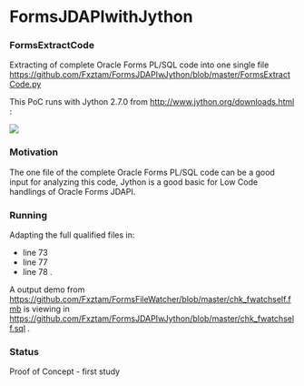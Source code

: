 # FormsJDAPIwithJython

### FormsExtractCode
Extracting of complete Oracle Forms PL/SQL code into one single file https://github.com/Fxztam/FormsJDAPIwJython/blob/master/FormsExtractCode.py 

This PoC runs with Jython 2.7.0 from http://www.jython.org/downloads.html : 

<img src="http://www.fmatz.com/Jython-install.png">

### Motivation
The one file of the complete Oracle Forms PL/SQL code can be a good input for analyzing this code,
Jython is a good basic for Low Code handlings of Oracle Forms JDAPI. 

### Running
Adapting the full qualified files in:
- line 73
- line 77
- line 78 .

A output demo from https://github.com/Fxztam/FormsFileWatcher/blob/master/chk_fwatchself.fmb is viewing in https://github.com/Fxztam/FormsJDAPIwJython/blob/master/chk_fwatchself.sql .

### Status
Proof of Concept - first study
